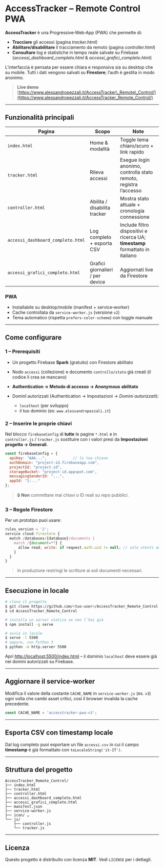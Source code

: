 # AccessTracker – Remote Control PWA

**AccessTracker** è una Progressive‑Web‑App (PWA) che permette di:

* **Tracciare** gli accessi (pagina *tracker.html*)
* **Abilitare/disabilitare** il tracciamento da remoto (pagina *controller.html*)
* **Consultare** log e statistiche in tempo reale salvate su Firebase (*accessi\_dashboard\_completo.html* & *accessi\_grafici\_completo.html*)

L’interfaccia è pensata per essere chiara e responsiva sia su desktop che su mobile. Tutti i dati vengono salvati su **Firestore**; l’auth è gestita in modo anonimo.

> **Live demo**
> [https://www.alessandropezzali.it/AccessTracker\_Remote\_Control/](https://www.alessandropezzali.it/AccessTracker_Remote_Control/)

---

## Funzionalità principali

| Pagina                            | Scopo                            | Note                                                                          |
| --------------------------------- | -------------------------------- | ----------------------------------------------------------------------------- |
| `index.html`                      | Home & modalità                  | Toggle tema chiaro/scuro + link rapido                                        |
| `tracker.html`                    | Rileva accessi                   | Esegue login anonimo, controlla stato remoto, registra l’accesso              |
| `controller.html`                 | Abilita / disabilita tracker     | Mostra stato attuale + cronologia connessione                                 |
| `accessi_dashboard_completo.html` | Log completo + esporta CSV       | Include filtro dispositivi e ricerca UA; **timestamp** formattato in italiano |
| `accessi_grafici_completo.html`   | Grafici giornalieri / per device | Aggiornati live da Firestore                                                  |

### PWA

* Installabile su desktop/mobile (manifest + service‑worker)
* Cache controllata da `service-worker.js` (versione `v2`)
* Tema automatico (rispetta `prefers-color-scheme`) con toggle manuale

---

## Come configurare

### 1 – Prerequisiti

* Un progetto Firebase **Spark** (gratuito) con Firestore abilitato
* Nodo `accessi` (collezione) e documento `controllo/stato` già creati (il codice li crea se mancano)
* **Authentication → Metodo di accesso → Anonymous** **abilitato**
* Dominî autorizzati (Authentication → Impostazioni → *Domini autorizzati*):

  * `localhost` (per sviluppo)
  * il tuo dominio (es: `www.alessandropezzali.it`)

### 2 – Inserire le proprie chiavi

Nel blocco `firebaseConfig` di **tutte** le pagine `*.html` e in `controller.js` / `tracker.js` sostituire con i valori presi da **Impostazioni progetto → Generali**.

```js
const firebaseConfig = {
  apiKey: "AAA...",            // la tua chiave
  authDomain: "project-id.firebaseapp.com",
  projectId: "project-id",
  storageBucket: "project-id.appspot.com",
  messagingSenderId: "...",
  appId: "1:..."
};
```

> 🔒 **Non** committare mai chiavi o ID reali su repo pubblici.

### 3 – Regole Firestore

Per un prototipo puoi usare:

```js
rules_version = '2';
service cloud.firestore {
  match /databases/{database}/documents {
    match /{document=**} {
      allow read, write: if request.auth.uid != null; // solo utenti autenticati anonimamente
    }
  }
}
```

> In produzione restringi le scritture ai soli documenti necessari.

---

## Esecuzione in locale

```bash
# clona il progetto
$ git clone https://github.com/<tuo-user>/AccessTracker_Remote_Control.git
$ cd AccessTracker_Remote_Control

# installa un server statico se non l’hai già
$ npm install -g serve

# avvia in locale
$ serve -l 5500
# oppure, con Python 3
$ python -m http.server 5500
```

Apri [http://localhost:5500/index.html](http://localhost:5500/index.html) – il dominio `localhost` deve essere già nei domini autorizzati su Firebase.

---

## Aggiornare il service‑worker

Modifica il valore della costante `CACHE_NAME` in `service-worker.js` (es. `v3`) ogni volta che cambi asset critici, così il browser invalida la cache precedente.

```js
const CACHE_NAME = 'accesstracker-pwa-v3';
```

---

## Esporta CSV con timestamp locale

Dal log completo puoi esportare un file `accessi.csv` in cui il campo **timestamp** è già formattato con `toLocaleString('it‑IT')`.

---

## Struttura del progetto

```
AccessTracker_Remote_Control/
├── index.html
├── tracker.html
├── controller.html
├── accessi_dashboard_completo.html
├── accessi_grafici_completo.html
├── manifest.json
├── service-worker.js
├── icon/ …
└── js/
    ├── controller.js
    └── tracker.js
```

---

## Licenza

Questo progetto è distribuito con licenza **MIT**. Vedi `LICENSE` per i dettagli.
